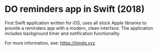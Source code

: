 # DO reminders app in Swift (2018)

First Swift application written for iOS, uses all stock Apple libraries to provide a reminders app with a modern, clean interface. The application includes background timer and notification functionality.

For more information, see: https://timdg.xyz

